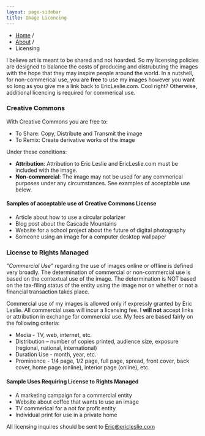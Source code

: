 ```yaml
---
layout: page-sidebar
title: Image Licencing
---
```


<ul class="breadcrumb">
  <li><a href="/">Home</a> <span class="divider">/</span></li>
  <li><a href="/about/">About</a> <span class="divider">/</span></li>
  <li class="active">Licensing</li>
</ul>

I believe art is meant to be shared and not hoarded. So my licensing policies are designed to balance the costs of producing and distrubuting the images with the hope that they may inspire people around the world. In a nutshell, for non-commerical use, you are **free** to use my images however you want so long as you give me a link back to EricLeslie.com. Cool right? Otherwise, additional licencing is required for commerical use.

### Creative Commons
With Creative Commons you are free to:

* To Share: Copy, Distribute and Transmit the image
* To Remix: Create derivative works of the image

Under these conditions: 

* **Attribution**: Attribution to Eric Leslie and EricLeslie.com must be included with the image.
* **Non-commercial**: The image may not be used for any commerical purposes under any circumstances. See examples of acceptable use below.

#### Samples of acceptable use of Creative Commons License
* Article about how to use a circular polarizer
* Blog post about the Cascade Mountains
* Website for a school project about the future of digital photography
* Someone using an image for a computer desktop wallpaper

### License to Rights Managed
*"Commercial Use"* regarding the use of images online or offline is defined very broadly. The determination of commercial or non-commercial use is based on the contextual use of the image. The determination is NOT based on the tax-filing status of the entity using the image nor on whether or not a financial transaction takes place.

Commercial use of my images is allowed only if expressly granted by Eric Leslie. All commercial uses will incur a licensing fee. I **will not** accept links or attribution in exchange for commercial use. My fees are based fairly on the following criteria:

* Media - TV, web, internet, etc.
* Distribution – number of copies printed, audience size, exposure (regional, national, international)
* Duration Use - month, year, etc.
* Prominence - 1/4 page, 1/2 page, full page, spread, front cover, back cover, home page (online), interior page (online), etc.

#### Sample Uses Requiring License to Rights Managed
* A marketing campaign for a commercial entity
* Website about coffee that wants to use an image
* TV commerical for a not for profit entity
* Individual print for use in a private home

All licensing inquires should be sent to [Eric@ericleslie.com](mailto:eric@ericleslie.com)
